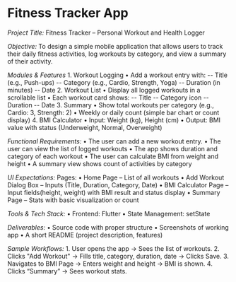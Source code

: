 # Fitness Tracker App


_Project Title:_
Fitness Tracker – Personal Workout and Health Logger

_Objective:_
To design a simple mobile application that allows users to track their daily fitness activities, log workouts by category, and view a summary of their activity.

_Modules & Features_
        1.  Workout Logging
            •	Add a workout entry with:
                -- Title (e.g., Push-ups)
                -- Category (e.g., Cardio, Strength, Yoga)
                -- Duration (in minutes)
                -- Date
        2.  Workout List
            •	Display all logged workouts in a scrollable list
            •	Each workout card shows:
                -- Title
                -- Category icon
                -- Duration
                -- Date
        3.  Summary
            •	Show total workouts per category (e.g., Cardio: 3, Strength: 2)
            •	Weekly or daily count (simple bar chart or count display)
        4.  BMI Calculator 
            •	Input: Weight (kg), Height (cm)
            •	Output: BMI value with status (Underweight, Normal, Overweight)

_Functional Requirements:_
    •	The user can add a new workout entry.
    •	The user can view the list of logged workouts
    •	The app shows duration and category of each workout
    •	The user can calculate BMI from weight and height
    •	A summary view shows count of activities by category

_UI Expectations:_
	Pages:
        •	Home Page – List of all workouts
        •	Add Workout Dialog Box – Inputs (Title, Duration, Category, Date)
        •	BMI Calculator Page – Input fields(height, weight) with BMI result and status display
        •	Summary Page – Stats with basic visualization or count

_Tools & Tech Stack:_
        •	Frontend: Flutter 
        •	State Management:  setState

_Deliverables:_
        •	Source code with proper structure
        •	Screenshots of working app
        •	A short README (project description, features)

_Sample Workflows:_
        1.	User opens the app → Sees the list of workouts.
        2.	Clicks "Add Workout" → Fills title, category, duration, date → Clicks Save.
        3.	Navigates to BMI Page → Enters weight and height → BMI is shown.
        4.	Clicks “Summary” → Sees workout stats.


